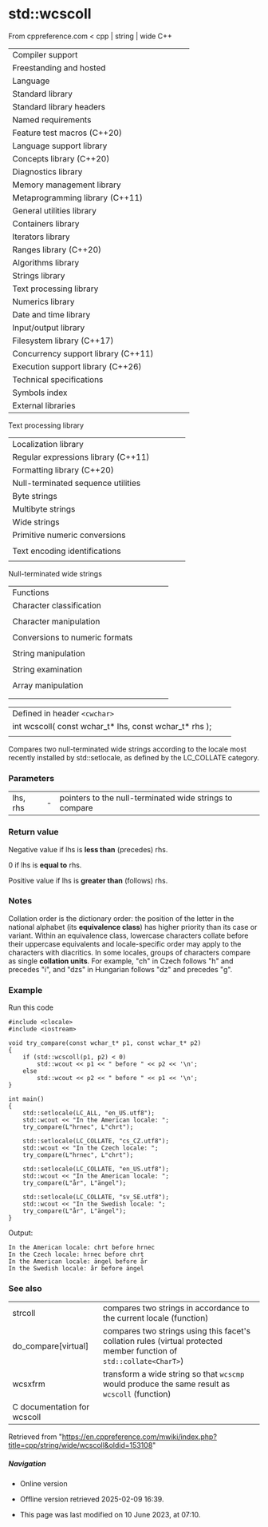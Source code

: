 # std::wcscoll

From cppreference.com
< cpp‎ | string‎ | wide
C++

|  |  |  |  |  |
| --- | --- | --- | --- | --- |
| Compiler support | | | | |
| Freestanding and hosted | | | | |
| Language | | | | |
| Standard library | | | | |
| Standard library headers | | | | |
| Named requirements | | | | |
| Feature test macros (C++20) | | | | |
| Language support library | | | | |
| Concepts library (C++20) | | | | |
| Diagnostics library | | | | |
| Memory management library | | | | |
| Metaprogramming library (C++11) | | | | |
| General utilities library | | | | |
| Containers library | | | | |
| Iterators library | | | | |
| Ranges library (C++20) | | | | |
| Algorithms library | | | | |
| Strings library | | | | |
| Text processing library | | | | |
| Numerics library | | | | |
| Date and time library | | | | |
| Input/output library | | | | |
| Filesystem library (C++17) | | | | |
| Concurrency support library (C++11) | | | | |
| Execution support library (C++26) | | | | |
| Technical specifications | | | | |
| Symbols index | | | | |
| External libraries | | | | |

Text processing library

|  |  |  |  |  |
| --- | --- | --- | --- | --- |
| Localization library | | | | |
| Regular expressions library (C++11) | | | | |
| Formatting library (C++20) | | | | |
| Null-terminated sequence utilities | | | | |
| Byte strings | | | | |
| Multibyte strings | | | | |
| Wide strings | | | | |
| Primitive numeric conversions | | | | |
| |  |  |  |  |  | | --- | --- | --- | --- | --- | | to_chars(C++17) | | | | | | to_chars_result(C++17) | | | | | | from_chars(C++17) | | | | | | from_chars_result(C++17) | | | | | | chars_format(C++17) | | | | | |
| Text encoding identifications | | | | |
| |  |  |  |  |  | | --- | --- | --- | --- | --- | | text_encoding(C++26) | | | | | |

Null-terminated wide strings

|  |  |  |  |  |
| --- | --- | --- | --- | --- |
| Functions | | | | |
| Character classification | | | | |
| |  |  |  |  |  | | --- | --- | --- | --- | --- | | iswalnum | | | | | | iswalpha | | | | | | iswlower | | | | | | iswupper | | | | | | iswdigit | | | | | | iswxdigit | | | | | | wctype | | | | | | |  |  |  |  |  | | --- | --- | --- | --- | --- | | iswblank(C++11) | | | | | | iswctype | | | | | | iswcntrl | | | | | | iswgraph | | | | | | iswspace | | | | | | iswprint | | | | | | iswpunct | | | | | |
| Character manipulation | | | | |
| |  |  |  |  |  | | --- | --- | --- | --- | --- | | towlower | | | | | | towupper | | | | | | |  |  |  |  |  | | --- | --- | --- | --- | --- | | towctrans | | | | | | wctrans | | | | | |
| Conversions to numeric formats | | | | |
| |  |  |  |  |  | | --- | --- | --- | --- | --- | | wcstolwcstoll(C++11) | | | | | | wcstofwcstodwcstold(C++11)(C++11) | | | | | | |  |  |  |  |  | | --- | --- | --- | --- | --- | | wcstoulwcstoull(C++11) | | | | | | wcstoimaxwcstouimax(C++11)(C++11) | | | | | |  | | | | | |
| String manipulation | | | | |
| |  |  |  |  |  | | --- | --- | --- | --- | --- | | wcslen | | | | | | wcscmp | | | | | | ****wcscoll**** | | | | | | wcsncmp | | | | | | wcschr | | | | | | wcsrchr | | | | | | |  |  |  |  |  | | --- | --- | --- | --- | --- | | wcspbrk | | | | | | wcsspn | | | | | | wcscspn | | | | | | wcsstr | | | | | | wcstok | | | | | |  | | | | | |
| String examination | | | | |
| |  |  |  |  |  | | --- | --- | --- | --- | --- | | wcscpy | | | | | | wcsncpy | | | | | | wcsxfrm | | | | | | |  |  |  |  |  | | --- | --- | --- | --- | --- | | wcscat | | | | | | wcsncat | | | | | |  | | | | | |
| Array manipulation | | | | |
| |  |  |  |  |  | | --- | --- | --- | --- | --- | | wmemcpy | | | | | | wmemmove | | | | | | wmemcmp | | | | | | |  |  |  |  |  | | --- | --- | --- | --- | --- | | wmemchr | | | | | | wmemset | | | | | |  | | | | | |
| |  |  |  |  |  | | --- | --- | --- | --- | --- | | Types | | | | | | wctrans_t | | | | | | wctype_t | | | | | | wint_t | | | | | | |  |  |  |  |  | | --- | --- | --- | --- | --- | | Macros | | | | | | WCHAR_MIN WCHAR_MAX WEOF | | | | | |

|  |  |  |
| --- | --- | --- |
| Defined in header `<cwchar>` |  |  |
| int wcscoll( const wchar_t\* lhs, const wchar_t\* rhs ); |  |  |
|  |  |  |

Compares two null-terminated wide strings according to the locale most recently installed by std::setlocale, as defined by the LC_COLLATE category.

### Parameters

|  |  |  |
| --- | --- | --- |
| lhs, rhs | - | pointers to the null-terminated wide strings to compare |

### Return value

Negative value if lhs is **less than** (precedes) rhs.

​0​ if lhs is **equal to** rhs.

Positive value if lhs is **greater than** (follows) rhs.

### Notes

Collation order is the dictionary order: the position of the letter in the national alphabet (its **equivalence class**) has higher priority than its case or variant. Within an equivalence class, lowercase characters collate before their uppercase equivalents and locale-specific order may apply to the characters with diacritics. In some locales, groups of characters compare as single **collation units**. For example, "ch" in Czech follows "h" and precedes "i", and "dzs" in Hungarian follows "dz" and precedes "g".

### Example

Run this code

```
#include <clocale>
#include <iostream>
 
void try_compare(const wchar_t* p1, const wchar_t* p2)
{
    if (std::wcscoll(p1, p2) < 0)
        std::wcout << p1 << " before " << p2 << '\n';
    else
        std::wcout << p2 << " before " << p1 << '\n';
}
 
int main()
{
    std::setlocale(LC_ALL, "en_US.utf8");
    std::wcout << "In the American locale: ";
    try_compare(L"hrnec", L"chrt");
 
    std::setlocale(LC_COLLATE, "cs_CZ.utf8");
    std::wcout << "In the Czech locale: ";
    try_compare(L"hrnec", L"chrt");
 
    std::setlocale(LC_COLLATE, "en_US.utf8");
    std::wcout << "In the American locale: ";
    try_compare(L"år", L"ängel");
 
    std::setlocale(LC_COLLATE, "sv_SE.utf8");
    std::wcout << "In the Swedish locale: ";
    try_compare(L"år", L"ängel");
}

```

Output:

```
In the American locale: chrt before hrnec
In the Czech locale: hrnec before chrt
In the American locale: ängel before år
In the Swedish locale: år before ängel

```

### See also

|  |  |
| --- | --- |
| strcoll | compares two strings in accordance to the current locale   (function) |
| do_compare[virtual] | compares two strings using this facet's collation rules   (virtual protected member function of `std::collate<CharT>`) |
| wcsxfrm | transform a wide string so that `wcscmp` would produce the same result as `wcscoll`   (function) |
| C documentation for wcscoll | |

Retrieved from "<https://en.cppreference.com/mwiki/index.php?title=cpp/string/wide/wcscoll&oldid=153108>"

##### Navigation

- Online version
- Offline version retrieved 2025-02-09 16:39.

- This page was last modified on 10 June 2023, at 07:10.